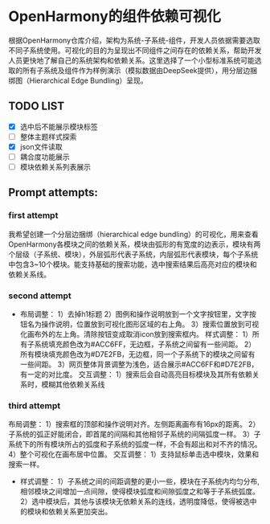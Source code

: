 # OpenHarmony的组件依赖可视化
根据OpenHarmony仓库介绍，架构为系统-子系统-组件，开发人员依据需要选取不同子系统使用。可视化的目的为呈现出不同组件之间存在的依赖关系，帮助开发人员更快地了解自己的系统架构和依赖关系。这里选择了一个小型标准系统可能选取的所有子系统及组件作为样例演示（模拟数据由DeepSeek提供），用分层边捆绑图（Hierarchical Edge Bundling）呈现。

## TODO LIST
- [x] 选中后不能展示模块标签
- [ ] 整体主题样式探索
- [x] json文件读取
- [ ] 耦合度功能展示
- [ ] 模块依赖关系列表展示

## Prompt attempts:
### first attempt
我希望创建一个分层边捆绑（hierarchical edge bundling）的可视化，用来查看OpenHarmony各模块之间的依赖关系，模块由弧形的有宽度的边表示，模块有两个层级（子系统、模块），外层弧形代表子系统，内层弧形代表模块，每个子系统中包含3~10个模块。能支持基础的搜索功能，选中搜索结果后高亮对应的模块和依赖关系线。
### second attempt
- 布局调整：
1）去掉h1标题
2）图例和操作说明放到一个文字按钮里，文字按钮名为操作说明，位置放到可视化图形区域的右上角。
3）搜索位置放到可视化画布外的左上角。清除按钮变成取消icon放到搜索框内。
样式调整：
1）所有子系统填充颜色改为#ACC6FF，无边框，子系统之间留有一些间距。
2）所有模块填充颜色改为#D7E2FB，无边框，同一个子系统下的模块之间留有一些间距。
3）网页整体背景调整为浅色，适合展示#ACC6FF和#D7E2FB，有一定的对比度。
交互调整：
1）搜索后会自动高亮目标模块及其所有依赖关系时，模糊其他依赖关系线
### third attempt
布局调整：
1）搜索框的顶部和操作说明对齐。左侧距离画布有16px的距离。
2）子系统的弧正好能闭合，即首尾的间隔和其他相邻子系统的间隔弧度一样。
3）子系统下的所有模块所占的弧度和子系统的弧度一样，不会有超出和对不齐的情况。
4）整个可视化在画布居中位置。
交互调整：
1）支持鼠标单击选中模块，效果和搜索一样。
- 样式调整：
1）子系统之间的间距调整的更小一些，模块在子系统内均匀分布,相邻模块之间增加一点间隙，使得模块弧度和间隙弧度之和等于子系统弧度。
2）选中模块后，其他与该模块无依赖关系的连线，透明度降低，使得被选中的模块和依赖关系更加突出。
